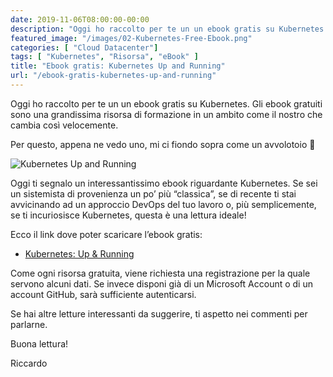 ```yaml
---
date: 2019-11-06T08:00:00-00:00
description: "Oggi ho raccolto per te un un ebook gratis su Kubernetes. Gli ebook gratuiti sono una grandissima risorsa di formazione."
featured_image: "/images/02-Kubernetes-Free-Ebook.png"
categories: [ "Cloud Datacenter"]
tags: [ "Kubernetes", "Risorsa", "eBook" ]
title: "Ebook gratis: Kubernetes Up and Running"
url: "/ebook-gratis-kubernetes-up-and-running"
---
```

Oggi ho raccolto per te un un ebook gratis su Kubernetes. Gli ebook gratuiti sono una grandissima risorsa di formazione in un ambito come il nostro che cambia così velocemente.

Per questo, appena ne vedo uno, mi ci fiondo sopra come un avvolotoio 🙂

![Kubernetes Up and Running](/images/02-Kubernetes-Free-Ebook.png)

Oggi ti segnalo un interessantissimo ebook riguardante Kubernetes.
Se sei un sistemista di provenienza un po’ più “classica”, se di recente ti stai avvicinando ad un approccio DevOps del tuo lavoro o, più semplicemente, se ti incuriosisce Kubernetes, questa è una lettura ideale!

Ecco il link dove poter scaricare l’ebook gratis:
- [Kubernetes: Up & Running](https://azure.microsoft.com/en-us/resources/kubernetes-up-and-running/)

Come ogni risorsa gratuita, viene richiesta una registrazione per la quale servono alcuni dati. Se invece disponi già di un Microsoft Account o di un account GitHub, sarà sufficiente autenticarsi.

Se hai altre letture interessanti da suggerire, ti aspetto nei commenti per parlarne.

Buona lettura!

Riccardo